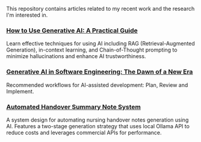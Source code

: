 
This repository contains articles related to my recent work and the research I'm interested in.




### [How to Use Generative AI: A Practical Guide](effective_ai_prompting_guide.md)

Learn effective techniques for using AI including RAG (Retrieval-Augmented Generation), in-context learning, and Chain-of-Thought prompting to minimize hallucinations and enhance AI trustworthiness.


### [Generative AI in Software Engineering: The Dawn of a New Era](generative_ai_in_software_engineering.md)

Recommended workflows for AI-assisted development: Plan, Review and Implement.



### [Automated Handover Summary Note System](handover_system_design.md)

A system design for automating nursing handover notes generation using AI. Features a two-stage generation strategy that uses local Ollama API to reduce costs and leverages commercial APIs for performance.

